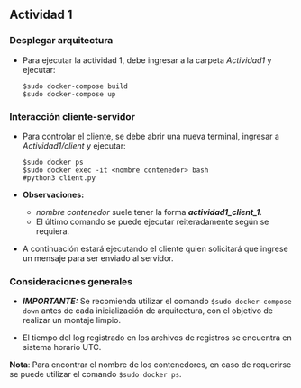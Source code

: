 ## Actividad 1

### Desplegar arquitectura
- Para ejecutar la actividad 1, debe ingresar a la carpeta *Actividad1* y ejecutar:

  `$sudo docker-compose build`  
	`$sudo docker-compose up`

### Interacción cliente-servidor
- Para controlar el cliente, se debe abrir una nueva terminal, ingresar a *Actividad1/client* y ejecutar:

	`$sudo docker ps`  
	`$sudo docker exec -it <nombre contenedor> bash`  
	`#python3 client.py`

- **Observaciones:** 
	- *nombre contenedor* suele tener la forma ***actividad1_client_1***.
	- El último comando se puede ejecutar reiteradamente según se requiera.

- A continuación estará ejecutando el cliente quien solicitará que ingrese un mensaje para ser enviado al servidor.

### Consideraciones generales
- ***IMPORTANTE:*** Se recomienda utilizar el comando `$sudo docker-compose down` antes de cada inicialización de arquitectura, con el objetivo de realizar un montaje limpio.

- El tiempo del log registrado en los archivos de registros se encuentra en sistema horario UTC. 

**Nota**:  Para encontrar el nombre de los contenedores, en caso de requerirse se puede utilizar el comando `$sudo docker ps`.
